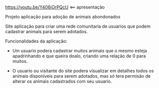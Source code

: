 https://youtu.be/Y406iOrPQcU              <== apresentação


Projeto aplicação para adoção de animais abondonados

Site aplicação para criar uma rede comunitaria de usuarios que podem cadastrar  animais para serem adotados.

Funcionalidades da aplicação:
- Um usuario podera cadastrar muitos animais que o mesmo esteja apadrinhando e que queira doalo, criando uma relação de 0 para muitos.

- O usuario ou visitante do site podera visualizar em detalhes todos os animais disponiveis para serem adotados, mas só tera permisão de alterar os animais cadastrados com seu usuario.  

